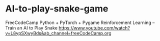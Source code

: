 # AI-to-play-snake-game



FreeCodeCamp Python + PyTorch + Pygame Reinforcement Learning – Train an AI to Play Snake
https://www.youtube.com/watch?v=L8ypSXwyBds&ab_channel=freeCodeCamp.org